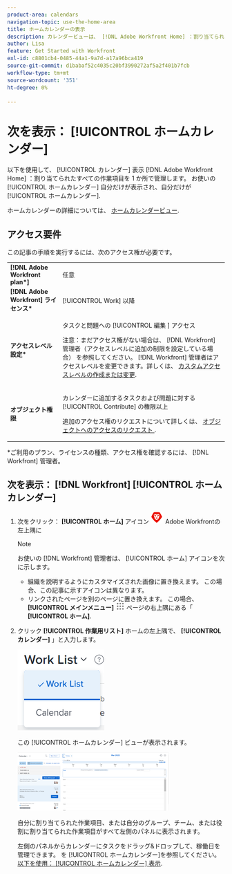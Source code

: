 ```yaml
---
product-area: calendars
navigation-topic: use-the-home-area
title: ホームカレンダーの表示
description: カレンダービューは、 [!DNL Adobe Workfront Home] ：割り当てられたすべての作業項目を 1 か所で管理します。 [ ホームカレンダー ] ビューは、自分だけが表示し、自分だけがホームカレンダーを管理できます。
author: Lisa
feature: Get Started with Workfront
exl-id: c8801cb4-0485-44a1-9a7d-a17a96bca419
source-git-commit: d1babaf52c4035c20bf3990272af5a2f401b7fcb
workflow-type: tm+mt
source-wordcount: '351'
ht-degree: 0%

---
```


# 次を表示： [!UICONTROL ホームカレンダー]

以下を使用して、 [!UICONTROL カレンダー] 表示 [!DNL Adobe Workfront Home] ：割り当てられたすべての作業項目を 1 か所で管理します。 お使いの [!UICONTROL ホームカレンダー] 自分だけが表示され、自分だけが [!UICONTROL ホームカレンダー].

ホームカレンダーの詳細については、 [ホームカレンダービュー](../../../workfront-basics/using-home/using-the-home-area/home-calendar-view.md).

## アクセス要件

この記事の手順を実行するには、次のアクセス権が必要です。

<table style="table-layout:auto"> 
 <col> 
 </col> 
 <col> 
 </col> 
 <tbody> 
  <tr> 
   <td role="rowheader"><strong>[!DNL Adobe Workfront plan*]</strong></td> 
   <td> <p>任意</p> </td> 
  </tr> 
  <tr> 
   <td role="rowheader"><strong>[!DNL Adobe Workfront] ライセンス*</strong></td> 
   <td> <p>[!UICONTROL Work] 以降</p> </td> 
  </tr> 
  <tr> 
   <td role="rowheader"><strong>アクセスレベル設定*</strong></td> 
   <td> <p>タスクと問題への [!UICONTROL 編集 ] アクセス</p> <p>注意：まだアクセス権がない場合は、 [!DNL Workfront] 管理者（アクセスレベルに追加の制限を設定している場合） を参照してください。 [!DNL Workfront] 管理者はアクセスレベルを変更できます。詳しくは、 <a href="../../../administration-and-setup/add-users/configure-and-grant-access/create-modify-access-levels.md" class="MCXref xref">カスタムアクセスレベルの作成または変更</a>.</p> </td> 
  </tr> 
  <tr> 
   <td role="rowheader"><strong>オブジェクト権限</strong></td> 
   <td> <p>カレンダーに追加するタスクおよび問題に対する [!UICONTROL Contribute] の権限以上</p> <p>追加のアクセス権のリクエストについて詳しくは、 <a href="../../../workfront-basics/grant-and-request-access-to-objects/request-access.md" class="MCXref xref">オブジェクトへのアクセスのリクエスト </a>.</p> </td> 
  </tr> 
 </tbody> 
</table>

&#42;ご利用のプラン、ライセンスの種類、アクセス権を確認するには、 [!DNL Workfront] 管理者。

## 次を表示： [!DNL Workfront] [!UICONTROL ホームカレンダー]

1. 次をクリック： **[!UICONTROL ホーム]** アイコン ![](assets/home-icon-30x29.png) Adobe Workfrontの左上隅に

   >[!NOTE]
   >
   >お使いの [!DNL Workfront] 管理者は、 [!UICONTROL ホーム] アイコンを次に示します。
   >
   >* 組織を説明するようにカスタマイズされた画像に置き換えます。 この場合、この記事に示すアイコンは異なります。
   >* リンクされたページを別のページに置き換えます。 この場合、 **[!UICONTROL メインメニュー]** ![](assets/main-menu-icon.png) ページの右上隅にある「 **[!UICONTROL ホーム]**.



1. クリック **[!UICONTROL 作業用リスト]** ホームの左上隅で、 **[!UICONTROL カレンダー]** 」と入力します。

   ![](assets/work-list-calendar-drop-down-expanded-home-nwe.png)

   この [!UICONTROL ホームカレンダー] ビューが表示されます。

   ![](assets/calendar-group-by-drop-down-home-nwe-350x135.png)

   自分に割り当てられた作業項目、または自分のグループ、チーム、または役割に割り当てられた作業項目がすべて左側のパネルに表示されます。

   左側のパネルからカレンダーにタスクをドラッグ&amp;ドロップして、稼働日を管理できます。 を [!UICONTROL ホームカレンダー]を参照してください。 [以下を使用： [!UICONTROL ホームカレンダー] 表示](../../../workfront-basics/using-home/using-the-home-area/use-home-calendar-view.md).
